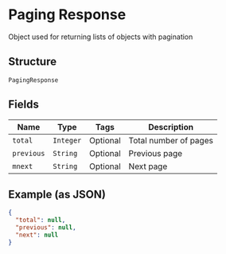 
# Paging Response

Object used for returning lists of objects with pagination

## Structure

`PagingResponse`

## Fields

| Name | Type | Tags | Description |
|  --- | --- | --- | --- |
| `total` | `Integer` | Optional | Total number of pages |
| `previous` | `String` | Optional | Previous page |
| `mnext` | `String` | Optional | Next page |

## Example (as JSON)

```json
{
  "total": null,
  "previous": null,
  "next": null
}
```

